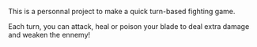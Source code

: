 This is a personnal project to make a quick turn-based fighting game.

Each turn, you can attack, heal or poison your blade to deal extra damage and weaken the ennemy!
